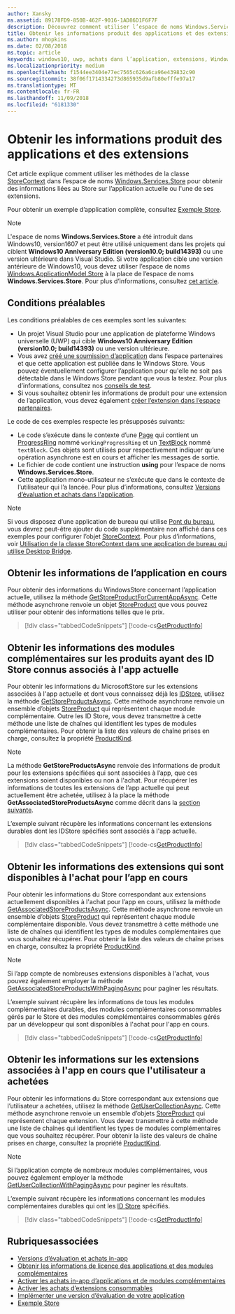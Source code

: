 ```yaml
---
author: Xansky
ms.assetid: 89178FD9-850B-462F-9016-1AD86D1F6F7F
description: Découvrez comment utiliser l’espace de noms Windows.Services.Store pour obtenir les informations du WindowsStore concernant l’application active ou l’un de ses modules complémentaires.
title: Obtenir les informations produit des applications et des extensions
ms.author: mhopkins
ms.date: 02/08/2018
ms.topic: article
keywords: windows10, uwp, achats dans l’application, extensions, Windows.Services.Store
ms.localizationpriority: medium
ms.openlocfilehash: f1544ee3404e77ec7565c626a6ca96e439832c90
ms.sourcegitcommit: 38f06f1714334273d865935d9afb80efffe97a17
ms.translationtype: MT
ms.contentlocale: fr-FR
ms.lasthandoff: 11/09/2018
ms.locfileid: "6181330"
---
```

# <a name="get-product-info-for-apps-and-add-ons"></a>Obtenir les informations produit des applications et des extensions

Cet article explique comment utiliser les méthodes de la classe [StoreContext](https://msdn.microsoft.com/library/windows/apps/windows.services.store.storecontext.aspx) dans l’espace de noms [Windows.Services.Store](https://msdn.microsoft.com/library/windows/apps/windows.services.store.aspx) pour obtenir des informations liées au Store sur l’application actuelle ou l'une de ses extensions.

Pour obtenir un exemple d’application complète, consultez [Exemple Store](https://github.com/Microsoft/Windows-universal-samples/tree/master/Samples/Store).

> [!NOTE]
> L'espace de noms **Windows.Services.Store** a été introduit dans Windows10, version1607 et peut être utilisé uniquement dans les projets qui ciblent **Windows10 Anniversary Edition (version10.0; build14393)** ou une version ultérieure dans Visual Studio. Si votre application cible une version antérieure de Windows10, vous devez utiliser l’espace de noms [Windows.ApplicationModel.Store](https://msdn.microsoft.com/library/windows/apps/windows.applicationmodel.store.aspx) à la place de l’espace de noms **Windows.Services.Store**. Pour plus d’informations, consultez [cet article](in-app-purchases-and-trials-using-the-windows-applicationmodel-store-namespace.md).

## <a name="prerequisites"></a>Conditions préalables

Les conditions préalables de ces exemples sont les suivantes:
* Un projet Visual Studio pour une application de plateforme Windows universelle (UWP) qui cible **Windows10 Anniversary Edition (version10.0; build14393)** ou une version ultérieure.
* Vous avez [créé une soumission d’application](https://msdn.microsoft.com/windows/uwp/publish/app-submissions) dans l’espace partenaires et que cette application est publiée dans le Windows Store. Vous pouvez éventuellement configurer l’application pour qu'elle ne soit pas détectable dans le Windows Store pendant que vous la testez. Pour plus d’informations, consultez nos [conseils de test](in-app-purchases-and-trials.md#testing).
* Si vous souhaitez obtenir les informations de produit pour une extension de l’application, vous devez également [créer l’extension dans l’espace partenaires](../publish/add-on-submissions.md).

Le code de ces exemples respecte les présupposés suivants:
* Le code s’exécute dans le contexte d’une [Page](https://msdn.microsoft.com/library/windows/apps/windows.ui.xaml.controls.page.aspx) qui contient un [ProgressRing](https://msdn.microsoft.com/library/windows/apps/windows.ui.xaml.controls.progressring.aspx) nommé ```workingProgressRing``` et un [TextBlock](https://msdn.microsoft.com/library/windows/apps/windows.ui.xaml.controls.textblock.aspx) nommé ```textBlock```. Ces objets sont utilisés pour respectivement indiquer qu’une opération asynchrone est en cours et afficher les messages de sortie.
* Le fichier de code contient une instruction **using** pour l’espace de noms **Windows.Services.Store**.
* Cette application mono-utilisateur ne s’exécute que dans le contexte de l’utilisateur qui l’a lancée. Pour plus d’informations, consultez [Versions d’évaluation et achats dans l'application](in-app-purchases-and-trials.md#api_intro).

> [!NOTE]
> Si vous disposez d’une application de bureau qui utilise [Pont du bureau](https://developer.microsoft.com/windows/bridges/desktop), vous devrez peut-être ajouter du code supplémentaire non affiché dans ces exemples pour configurer l’objet  [StoreContext](https://msdn.microsoft.com/library/windows/apps/windows.services.store.storecontext.aspx). Pour plus d’informations, voir [Utilisation de la classe StoreContext dans une application de bureau qui utilise Desktop Bridge](in-app-purchases-and-trials.md#desktop).

## <a name="get-info-for-the-current-app"></a>Obtenir les informations de l’application en cours

Pour obtenir des informations du WindowsStore concernant l’application actuelle, utilisez la méthode [GetStoreProductForCurrentAppAsync](https://docs.microsoft.com/uwp/api/windows.services.store.storecontext.getstoreproductforcurrentappasync). Cette méthode asynchrone renvoie un objet [StoreProduct](https://msdn.microsoft.com/library/windows/apps/windows.services.store.storeproduct.aspx) que vous pouvez utiliser pour obtenir des informations telles que le prix.

> [!div class="tabbedCodeSnippets"]
[!code-cs[GetProductInfo](./code/InAppPurchasesAndLicenses_RS1/cs/GetAppInfoPage.xaml.cs#GetAppInfo)]

## <a name="get-info-for-add-ons-with-known-store-ids-that-are-associated-with-the-current-app"></a>Obtenir les informations des modules complémentaires sur les produits ayant des ID Store connus associés à l'app actuelle

Pour obtenir les informations du MicrosoftStore sur les extensions associées à l'app actuelle et dont vous connaissez déjà les [IDStore](in-app-purchases-and-trials.md#store_ids), utilisez la méthode [GetStoreProductsAsync](https://docs.microsoft.com/uwp/api/windows.services.store.storecontext.getstoreproductsasync). Cette méthode asynchrone renvoie un ensemble d’objets [StoreProduct](https://msdn.microsoft.com/library/windows/apps/windows.services.store.storeproduct.aspx) qui représentent chaque module complémentaire. Outre les ID Store, vous devez transmettre à cette méthode une liste de chaînes qui identifient les types de modules complémentaires. Pour obtenir la liste des valeurs de chaîne prises en charge, consultez la propriété [ProductKind](https://docs.microsoft.com/uwp/api/windows.services.store.storeproduct.productkind).

> [!NOTE]
> La méthode **GetStoreProductsAsync** renvoie des informations de produit pour les extensions spécifiées qui sont associées à l’app, que ces extensions soient disponibles ou non à l'achat. Pour récupérer les informations de toutes les extensions de l’app actuelle qui peut actuellement être achetée, utilisez à la place la méthode **GetAssociatedStoreProductsAsync** comme décrit dans la [section suivante](#get-info-for-add-ons-that-are-available-for-purchase-from-the-current-app).

L’exemple suivant récupère les informations concernant les extensions durables dont les IDStore spécifiés sont associés à l'app actuelle.

> [!div class="tabbedCodeSnippets"]
[!code-cs[GetProductInfo](./code/InAppPurchasesAndLicenses_RS1/cs/GetProductInfoPage.xaml.cs#GetProductInfo)]

## <a name="get-info-for-add-ons-that-are-available-for-purchase-from-the-current-app"></a>Obtenir les informations des extensions qui sont disponibles à l'achat pour l’app en cours

Pour obtenir les informations du Store correspondant aux extensions actuellement disponibles à l'achat pour l’app en cours, utilisez la méthode [GetAssociatedStoreProductsAsync](https://docs.microsoft.com/uwp/api/windows.services.store.storecontext.getassociatedstoreproductsasync). Cette méthode asynchrone renvoie un ensemble d’objets [StoreProduct](https://msdn.microsoft.com/library/windows/apps/windows.services.store.storeproduct.aspx) qui représentent chaque module complémentaire disponible. Vous devez transmettre à cette méthode une liste de chaînes qui identifient les types de modules complémentaires que vous souhaitez récupérer. Pour obtenir la liste des valeurs de chaîne prises en charge, consultez la propriété [ProductKind](https://docs.microsoft.com/uwp/api/windows.services.store.storeproduct.productkind).

> [!NOTE]
> Si l’app compte de nombreuses extensions disponibles à l'achat, vous pouvez également employer la méthode  [GetAssociatedStoreProductsWithPagingAsync](https://docs.microsoft.com/uwp/api/Windows.Services.Store.StoreContext.GetAssociatedStoreProductsWithPagingAsync) pour paginer les résultats.

L’exemple suivant récupère les informations de tous les modules complémentaires durables, des modules complémentaires consommables gérés par le Store et des modules complémentaires consommables gérés par un développeur qui sont disponibles à l'achat pour l'app en cours.

> [!div class="tabbedCodeSnippets"]
[!code-cs[GetProductInfo](./code/InAppPurchasesAndLicenses_RS1/cs/GetAddOnInfoPage.xaml.cs#GetAddOnInfo)]


## <a name="get-info-for-add-ons-for-the-current-app-that-the-user-has-purchased"></a>Obtenir les informations sur les extensions associées à l'app en cours que l'utilisateur a achetées

Pour obtenir les informations du Store correspondant aux extensions que l’utilisateur a achetées, utilisez la méthode [GetUserCollectionAsync](https://docs.microsoft.com/uwp/api/windows.services.store.storecontext.getusercollectionasync). Cette méthode asynchrone renvoie un ensemble d’objets [StoreProduct](https://msdn.microsoft.com/library/windows/apps/windows.services.store.storeproduct.aspx) qui représentent chaque extension. Vous devez transmettre à cette méthode une liste de chaînes qui identifient les types de modules complémentaires que vous souhaitez récupérer. Pour obtenir la liste des valeurs de chaîne prises en charge, consultez la propriété [ProductKind](https://msdn.microsoft.com/library/windows/apps/windows.services.store.storeproduct.productkind.aspx).

> [!NOTE]
> Si l’application compte de nombreux modules complémentaires, vous pouvez également employer la méthode [GetUserCollectionWithPagingAsync](https://docs.microsoft.com/uwp/api/windows.services.store.storecontext.getusercollectionwithpagingasync) pour paginer les résultats.

L’exemple suivant récupère les informations concernant les modules complémentaires durables qui ont les [ID Store](in-app-purchases-and-trials.md#store_ids) spécifiés.

> [!div class="tabbedCodeSnippets"]
[!code-cs[GetProductInfo](./code/InAppPurchasesAndLicenses_RS1/cs/GetUserCollectionPage.xaml.cs#GetUserCollection)]

## <a name="related-topics"></a>Rubriquesassociées

* [Versions d’évaluation et achats in-app](in-app-purchases-and-trials.md)
* [Obtenir les informations de licence des applications et des modules complémentaires](get-license-info-for-apps-and-add-ons.md)
* [Activer les achats in-app d’applications et de modules complémentaires](enable-in-app-purchases-of-apps-and-add-ons.md)
* [Activer les achats d’extensions consommables](enable-consumable-add-on-purchases.md)
* [Implémenter une version d’évaluation de votre application](implement-a-trial-version-of-your-app.md)
* [Exemple Store](https://github.com/Microsoft/Windows-universal-samples/tree/master/Samples/Store)
